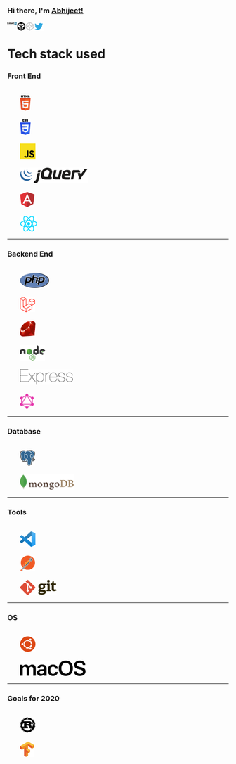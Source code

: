 ### Hi there, I'm [Abhijeet!](https://dev.to/devabhijeet)

<div align="left">
	<p>
		<a href="https://www.linkedin.com/in/dev-abhijeet-yadav/">
		  <img align="left" alt="Abhijeet Yadav | LinkedIn" width="21px" src="https://raw.githubusercontent.com/devAbhijeet/devAbhijeet/master/assets/linkedin.svg" />
		</a>
	</p>
	<p>
		<a href="https://codesandbox.io/u/devAbhijeet">
			<img align="left" alt="Abhijeet Yadav | CodeSandbox" width="20px" src="https://raw.githubusercontent.com/devAbhijeet/devAbhijeet/master/assets/codesandbox.svg" />
		</a>
	</p>
	<p>
		<a href="https://codepen.io/dev_abhijeet">
			<img align="left" alt="Abhijeet Yadav | codepen" width="20px" src="https://raw.githubusercontent.com/devAbhijeet/devAbhijeet/master/assets/codepen.svg" />
		</a>
	</p>
	<p>
		<a href="https://twitter.com/dev_abhijeet">
		  <img align="left" alt="Abhijeet Yadav | Twitter" width="21px" src="https://raw.githubusercontent.com/devAbhijeet/devAbhijeet/master/assets/twitter.svg" />
		</a>
	</p>
</div>

<br>

# Tech stack used

### Front End
<code>
	<img height="35" src="https://raw.githubusercontent.com/devAbhijeet/devAbhijeet/master/assets/html-5.svg">
</code>
<code>
	<img height="35" src="https://raw.githubusercontent.com/devAbhijeet/devAbhijeet/master/assets/css-3.svg">
</code>
<code>
	<img height="35" src="https://raw.githubusercontent.com/devAbhijeet/devAbhijeet/master/assets/javascript.svg">
</code>
<code>
	<img height="35" src="https://raw.githubusercontent.com/devAbhijeet/devAbhijeet/master/assets/jquery.svg">
</code>
<code>
	<img height="35" src="https://raw.githubusercontent.com/devAbhijeet/devAbhijeet/master/assets/angular.svg">
</code>
<code>
	<img height="35" src="https://raw.githubusercontent.com/devAbhijeet/devAbhijeet/master/assets/react.svg">
</code>
<hr>

### Backend End
<code>
	<img height="35" src="https://raw.githubusercontent.com/devAbhijeet/devAbhijeet/master/assets/php.svg">
</code>
<code>
	<img height="35" src="https://raw.githubusercontent.com/devAbhijeet/devAbhijeet/master/assets/laravel.svg">
</code>
<code>
	<img height="35" src="https://raw.githubusercontent.com/devAbhijeet/devAbhijeet/master/assets/ruby.svg">
</code>
<code>
	<img height="35" src="https://raw.githubusercontent.com/devAbhijeet/devAbhijeet/master/assets/nodejs.svg">
</code>
<code>
	<img height="35" src="https://raw.githubusercontent.com/devAbhijeet/devAbhijeet/master/assets/express.svg">
</code>
<code>
	<img height="35" src="https://raw.githubusercontent.com/devAbhijeet/devAbhijeet/master/assets/graphql.svg">
</code>
<hr>

### Database
<code>
	<img height="35" src="https://raw.githubusercontent.com/devAbhijeet/devAbhijeet/master/assets/postgresql.svg">
</code>
<code>
	<img height="35" src="https://raw.githubusercontent.com/devAbhijeet/devAbhijeet/master/assets/mongodb.svg">
</code>
<hr>

### Tools
<code>
	<img height="35" src="https://raw.githubusercontent.com/devAbhijeet/devAbhijeet/master/assets/vs-code.svg">
</code>
<code>
	<img height="35" src="https://raw.githubusercontent.com/devAbhijeet/devAbhijeet/master/assets/postman.svg">
</code>
<code>
	<img height="35" src="https://raw.githubusercontent.com/devAbhijeet/devAbhijeet/master/assets/git.svg">
</code>
<hr>

### OS
<code>
	<img height="35" src="https://raw.githubusercontent.com/devAbhijeet/devAbhijeet/master/assets/ubuntu.svg">
</code>
<code>
	<img height="35" src="https://raw.githubusercontent.com/devAbhijeet/devAbhijeet/master/assets/macOS.svg">
</code>
<hr>

### Goals for 2020
<code>
	<img height="35" src="https://raw.githubusercontent.com/devAbhijeet/devAbhijeet/master/assets/rust.svg">
</code>
<code>
	<img height="35" src="https://raw.githubusercontent.com/devAbhijeet/devAbhijeet/master/assets/tensorflow.svg">
</code>


